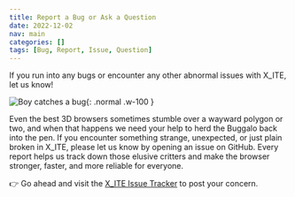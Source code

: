 ```yaml
---
title: Report a Bug or Ask a Question
date: 2022-12-02
nav: main
categories: []
tags: [Bug, Report, Issue, Question]
---
```

If you run into any bugs or encounter any other abnormal issues with X_ITE, let us know!

![Boy catches a bug](/assets/img/bugs/boy-catches-a-bug.png){: .normal .w-100 }

Even the best 3D browsers sometimes stumble over a wayward polygon or two, and when that happens we need your help to herd the Buggalo back into the pen. If you encounter something strange, unexpected, or just plain broken in X_ITE, please let us know by opening an issue on GitHub. Every report helps us track down those elusive critters and make the browser stronger, faster, and more reliable for everyone.

👉 Go ahead and visit the [X_ITE Issue Tracker](https://github.com/create3000/x_ite/issues) to post your concern.
